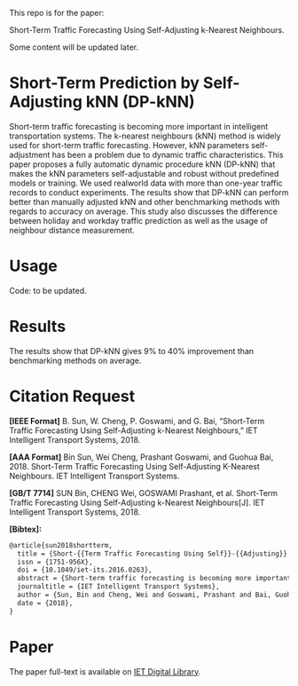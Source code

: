 This repo is for the paper:

Short-Term Traffic Forecasting Using Self-Adjusting k-Nearest Neighbours.

Some content will be updated later.

# Short-Term Prediction by Self-Adjusting kNN (DP-kNN)
Short-term traffic forecasting is becoming more important in intelligent transportation systems. The k-nearest neighbours (kNN) method is widely used for short-term traffic forecasting.
However, kNN parameters self-adjustment has been a problem due to dynamic traffic characteristics. 
This paper proposes a fully automatic dynamic procedure kNN (DP-kNN) that makes the kNN parameters self-adjustable and robust without predefined models or training. 
We used realworld data with more than one-year traffic records to conduct experiments. 
The results show that DP-kNN can perform better than manually adjusted kNN and other benchmarking methods with regards to accuracy on average. 
This study also discusses the difference between holiday and workday traffic prediction as well as the usage of neighbour distance measurement.

# Usage
Code: to be updated. 

# Results
The results show that DP-kNN gives 9% to 40% improvement than benchmarking methods on average.

# Citation Request
**[IEEE Format]** B. Sun, W. Cheng, P. Goswami, and G. Bai, “Short-Term Traffic Forecasting Using Self-Adjusting k-Nearest Neighbours,” IET Intelligent Transport Systems, 2018.

**[AAA Format]** Bin Sun, Wei Cheng, Prashant Goswami, and Guohua Bai, 2018. Short-Term Traffic Forecasting Using Self-Adjusting K-Nearest Neighbours. IET Intelligent Transport Systems.

**[GB/T 7714]** SUN Bin, CHENG Wei, GOSWAMI Prashant, et al. Short-Term Traffic Forecasting Using Self-Adjusting k-Nearest Neighbours[J]. IET Intelligent Transport Systems, 2018.

**[Bibtex]:**

```tex
@article{sun2018shortterm,
  title = {Short-{{Term Traffic Forecasting Using Self}}-{{Adjusting}} k-{{Nearest Neighbours}}},
  issn = {1751-956X},
  doi = {10.1049/iet-its.2016.0263},
  abstract = {Short-term traffic forecasting is becoming more important in intelligent transportation systems. The k-nearest neighbours (kNN) method is widely used for short-term traffic forecasting. However, kNN parameters self-adjustment has been a problem due to dynamic traffic characteristics. This paper proposes a fully automatic dynamic procedure kNN (DP-kNN) that makes the kNN parameters self-adjustable and robust without predefined models or training. We used realworld data with more than one-year traffic records to conduct experiments. The results show that DP-kNN can perform better than manually adjusted kNN and other benchmarking methods with regards to accuracy on average. This study also discusses the difference between holiday and workday traffic prediction as well as the usage of neighbour distance measurement.},
  journaltitle = {IET Intelligent Transport Systems},
  author = {Sun, Bin and Cheng, Wei and Goswami, Prashant and Bai, Guohua},
  date = {2018},
}
```

# Paper
The paper full-text is available on [IET Digital Library](http://dx.doi.org/10.1049/iet-its.2016.0263).

